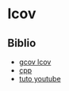 # lcov

## Biblio

- [gcov lcov](https://www.youtube.com/watch?v=D9LXwfg_tqI)
- [cpp](https://www.youtube.com/watch?v=0Pdl0oIwCgw)
- [tuto youtube](https://www.youtube.com/watch?v=D9LXwfg_tqI)
